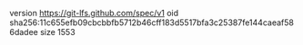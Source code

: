version https://git-lfs.github.com/spec/v1
oid sha256:11c655efb09cbcbbfb5712b46cff183d5517bfa3c25387fe144caeaf586dadee
size 1553
